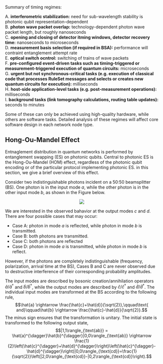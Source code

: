 Summary of timing regimes:

A. __interferometric stabilization:__ need for sub-wavelength stability is photonic qubit representation-dependent  
B. __photon wave packet overlap:__ technology-dependent photon wave packet length, but roughly nanoseconds  
C. __opening and closing of detector itming windows, detector recovery time:__ nanoseconds to microseconds  
D. __measurement basis selection (if required in BSA):__ performance will contraint entanglement attempt rate  
E. __optical switch ocntrol:__ switching of trains of wave packets  
F. __pre-configured event-driven tasks such as timing-triggered or measurement-triggered execution of quantum circuits:__ microseconds  
G. __urgent but not synchronous-critical tasks (e.g. execution of classical code that processes RuleSet messages and selects or creates new quantum circuits for execution):__ milliseconds  
H. __host-side application-level tasks (e.g. post-measurement operations):__ milliseconds  
I. __background tasks (link tomography calculations, routing table updates):__ seconds to minutes  

Some of these can only be achieved using high-quality hardware, while others are software tasks. Detailed analysis of these regimes will affect core software design in each network node type.

## Hong-Ou-Mandel Effect

Entnaglement distribution in quantum networks is performed by entanglement swapping (ES) on photonic qubits.
Central to photonic ES is the Hong-Ou-Mandel (HOM) effect, regardless of the photonic qubit encoding or of the particular protocol implementing photonic ES.
in this section, we give a brief overview of this effect.

Consider two indistinguishable photons incident on a 50:50 beamsplitter (BS).
One photon is in the input mode _a_, while the other photon is in the other input mode _b_, as shown in the Figure below.

<p align="center">
  <img src="https://github.com/moonshot-nagayama-pj/playground/blob/main/michal/HOM.png"/>
</p>

We are interested in the observed bahavior at the output modes _c_ and _d_.
There are four possible cases that may occur:
- Case A: photon in mode _a_ is reflected, while photon in mode _b_ is transmitted.
- Case B: both photons are transmitted.
- Case C: both photons are reflected
- Case D: photon in mode _a_ is transmitted, while photon in mode _b_ is reflect.

However, if the photons are completely indistinguishable (frequency, polarization, arrival time at the BS), Cases B and C are never observed due to destructive interference of their corresponding probability amplitudes.

The input modes are described by bosonic creation/annihilation operators $\hat{a}/\hat{a}^{\dagger}$ and $\hat{b}/\hat{b}^{\dagger}$, while the output modes are described by $\hat{c}/\hat{c}^{\dagger}$ and $\hat{d}/\hat{d}^{\dagger}$.
The individual input modes are transformed at the BS according to the following rule,
$$\hat{a} \rightarrow \frac{\hat{c}+\hat{d}}{\sqrt{2}},\qquad\text{ and}\qquad\hat{b} \rightarrow \frac{\hat{c}-\hat{d}}{\sqrt{2}}.$$
The minus sign ensures that the transformation is unitary.
The initial state is transformed to the following output state,
$$|1,1\rangle_{\text{ab}} = \hat{a}^{\dagger}\hat{b}^{\dagger}|0,0\rangle_{\text{ab}} \rightarrow \frac{1}{2}\left(\hat{c}^{\dagger}+\hat{d}^{\dagger}\right)\left(\hat{c}^{\dagger}-\hat{d}^{\dagger}\right)|0,0\rangle_{\text{cd}}=\frac{1}{\sqrt{2}}\left(|2,0\rangle_{\text{cd}}-|0,2\rangle_{\text{cd}}\right).$$

